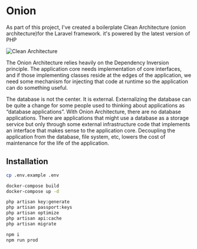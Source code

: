 # Onion



As part of this project, I've created a boilerplate Clean Architecture (onion architecture)for the Laravel framework. it's powered by the latest version of PHP

![Clean Architecture](https://blog.cleancoder.com/uncle-bob/images/2012-08-13-the-clean-architecture/CleanArchitecture.jpg)

The Onion Architecture relies heavily on the Dependency Inversion principle.  The application core needs implementation of core interfaces, and if those implementing classes reside at the edges of the application, we need some mechanism for injecting that code at runtime so the application can do something useful.

The database is not the center.  It is external.   Externalizing the database can be quite a change for some people used to thinking about applications as “database applications”.  With Onion Architecture, there are no database applications.  There are applications that might use a database as a storage service but only through some external infrastructure code that implements an interface that makes sense to the application core.  Decoupling the application from the database, file system, etc, lowers the cost of maintenance for the life of the application.

## Installation



```bash
cp .env.example .env

docker-compose build
docker-compose up -d

php artisan key:generate
php artisan passport:keys
php artisan optimize
php artisan api:cache
php artisan migrate

npm i
npm run prod
```

